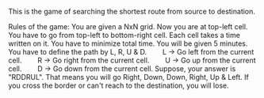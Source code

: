 This is the game of searching the shortest route from source to destination.

Rules of the game:
You are given a NxN grid. Now you are at top-left cell. You have to go from top-left to bottom-right cell.
Each cell takes a time written on it. You have to minimize total time.
You will be given 5 minutes. You have to define the path by L, R, U & D.
  L -> Go left from the current cell.
  R -> Go right from the current cell.
  U -> Go up from the current cell.
  D -> Go down from the current cell.
Suppose, your answer is "RDDRUL". That means you will go Right, Down, Down, Right, Up & Left.
If you cross the border or can't reach to the destination, you will lose.
